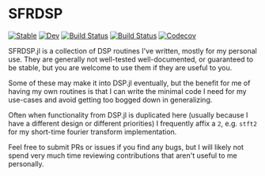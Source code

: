 # SFRDSP

[![Stable](https://img.shields.io/badge/docs-stable-blue.svg)](https://ssfrr.github.io/SFRDSP.jl/stable)
[![Dev](https://img.shields.io/badge/docs-dev-blue.svg)](https://ssfrr.github.io/SFRDSP.jl/dev)
[![Build Status](https://travis-ci.org/ssfrr/SFRDSP.jl.svg?branch=master)](https://travis-ci.org/ssfrr/SFRDSP.jl)
[![Build Status](https://ci.appveyor.com/api/projects/status/github/ssfrr/SFRDSP.jl?svg=true)](https://ci.appveyor.com/project/ssfrr/SFRDSP-jl)
[![Codecov](https://codecov.io/gh/ssfrr/SFRDSP.jl/branch/master/graph/badge.svg)](https://codecov.io/gh/ssfrr/SFRDSP.jl)

SFRDSP.jl is a collection of DSP routines I've written, mostly for my personal use. They are generally not well-tested well-documented, or guaranteed to be stable, but you are welcome to use them if they are useful to you.

Some of these may make it into DSP.jl eventually, but the benefit for me of having my own routines is that I can write the minimal code I need for my use-cases and avoid getting too bogged down in generalizing.

Often when functionality from DSP.jl is duplicated here (usually because I have a different design or different priorities) I frequently affix a `2`, e.g. `stft2` for my short-time fourier transform implementation.

Feel free to submit PRs or issues if you find any bugs, but I will likely not spend very much time reviewing contributions that aren't useful to me personally.
